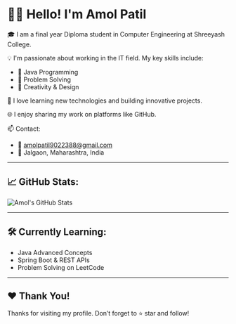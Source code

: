 # 🙋‍♂️ Hello! I'm Amol Patil

🎓 I am a final year Diploma student in Computer Engineering at Shreeyash College.

💡 I'm passionate about working in the IT field. My key skills include:
- 🌟 Java Programming
- 🧠 Problem Solving
- 🎨 Creativity & Design

💼 I love learning new technologies and building innovative projects.

🌐 I enjoy sharing my work on platforms like GitHub.

📫 Contact:
- 📧 amolpatil9022388@gmail.com 
- 📍 Jalgaon, Maharashtra, India

---

## 📈 GitHub Stats:

![Amol's GitHub Stats](https://github-readme-stats.vercel.app/api?username=amolpatil&show_icons=true&theme=radical)

---

## 🛠️ Currently Learning:
- Java Advanced Concepts
- Spring Boot & REST APIs
- Problem Solving on LeetCode

---

## ❤️ Thank You!
Thanks for visiting my profile. Don’t forget to ⭐ star and follow!
